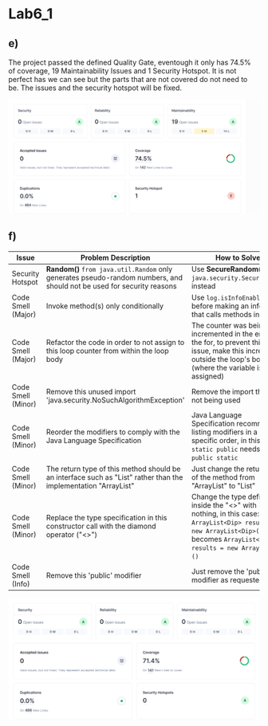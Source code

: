 # Lab6_1

## e)

The project passed the defined Quality Gate, eventough it only has 74.5% of coverage, 19 Maintainability Issues and 1 Security Hotspot. It is not perfect has we can see but the parts that are not covered do not need to be. The issues and the security hotspot will be fixed.

![](img/img_before.png)

## f)

| Issue | Problem Description | How to Solve |
| ----- | ------------------- | ------------ |
| Security Hotspot | **Random()** `from java.util.Random` only generates pseudo-random numbers, and should not be used for security reasons | Use **SecureRandom()** from `java.security.SecureRandom` instead |
Code Smell (Major) | Invoke method(s) only conditionally | Use `log.isInfoEnabled()` before making an info log that calls methods inside it |
| Code Smell (Major) | Refactor the code in order to not assign to this loop counter from within the loop body | The counter was being incremented in the end of the for, to prevent this issue, make this increment outside the loop's body (where the variable is assigned) |
| Code Smell (Minor) |  Remove this unused import 'java.security.NoSuchAlgorithmException' | Remove the import that is not being used |
| Code Smell (Minor) | Reorder the modifiers to comply with the Java Language Specification | Java Language Specification recommends listing modifiers in a specific order, in this case `static public` needs to be `public static` |
| Code Smell (Minor) | The return type of this method should be an interface such as "List" rather than the implementation "ArrayList" | Just change the return type of the method from "ArrayList" to "List" |
| Code Smell (Minor) | Replace the type specification in this constructor call with the diamond operator ("<>") | Change the type defined inside the "<>" with nothing, in this case: `ArrayList<Dip> results = new ArrayList<Dip>()` becomes `ArrayList<Dip> results = new ArrayList<>()` |
| Code Smell (Info) | Remove this 'public' modifier | Just remove the 'public' modifier as requested |

![](img/img_after.png)